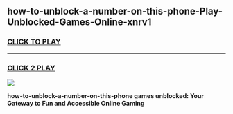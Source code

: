 
## how-to-unblock-a-number-on-this-phone-Play-Unblocked-Games-Online-xnrv1
<h3>
<a href="https://premium76.site?title=how-to-unblock-a-number-on-this-phone&ref=25A">CLICK TO PLAY</a></h3>
<hr>

<h3>
<a href="https://premium76.site?title=how-to-unblock-a-number-on-this-phone&ref=25A">CLICK 2 PLAY</a>
  
</h3>

<a href="https://premium76.site?title=how-to-unblock-a-number-on-this-phone&ref=25A"><img src="https://clearcache.store/games.png"></a>


**how-to-unblock-a-number-on-this-phone games unblocked: Your Gateway to Fun and Accessible Online Gaming**
